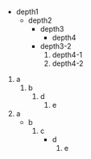 - depth1
  - depth2
    - depth3
      - depth4
    - depth3-2
      1. depth4-1
      2. depth4-2

1. a
   1. b
      1. d
         1. e
1. a
   - b
     1. c
        - d
          1. e
